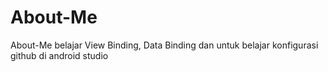 # About-Me
About-Me belajar View Binding, Data Binding dan untuk belajar konfigurasi github di android studio

